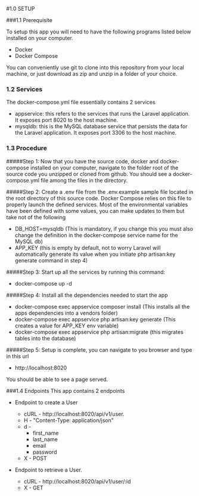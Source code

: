 #1.0 SETUP

###1.1 Prerequisite

To setup this app you will need to have the following programs listed 
below installed on your computer.
- Docker
- Docker Compose

You can conveniently use git to clone into this repository from
your local machine, or just download as zip and unzip in a
folder of your choice.

### 1.2 Services

The docker-compose.yml file essentially contains 2 services
- appservice: this refers to the services that runs the Laravel application. It exposes port 8020 to the host machine.
- mysqldb: this is the MySQL database service that persists the data for the Laravel application. It exposes port 3306 to the host machine.


### 1.3 Procedure

#####Step 1:
Now that you have the source code, docker and docker-compose installed on
your computer, navigate to the folder root of the source code you unzipped or
cloned from github. You should see a docker-compose.yml file among
the files in the directory.

#####Step 2: 
Create a .env file from the .env.example sample file located 
in the root directory of this source code. Docker Compose relies
on this file to properly launch the defined services. Most of the environmental
variables have been defined with some values, you can make updates to 
them but take not of the following
- DB_HOST=mysqldb (This is mandatory, if you change this you must also 
change the definition in the docker-compose service name for the MySQL db)
- APP_KEY (this is empty by default, not to worry Laravel 
will automatically generate its value when you initiate php artisan:key generate command in step 4)

#####Step 3: 
Start up all the services by running this command: 
- docker-compose up -d

#####Step 4: 
Install all the dependencies needed to start the app
- docker-compose exec appservice composer install (This installs all the apps dependencies into a vendors folder)
- docker-compose exec appservice php artisan:key generate (This creates a value for APP_KEY env variable)
- docker-compose exec appservice php artisan:migrate (this migrates tables into the database)


#####Step 5: 
Setup is complete, you can navigate to you browser and type in this url
- http://localhost:8020

You should be able to see a page served.

###1.4 Endpoints
This app contains 2 endpoints
- Endpoint to create a User
    - cURL - http://localhost:8020/api/v1/user.
    - H -  "Content-Type: application/json"
    - d -
        - first_name
        - last_name
        - email
        - password
    - X - POST    

- Endpoint to retrieve a User.
    - cURL -  http://localhost:8020/api/v1/user/:id
    - X - GET
        



